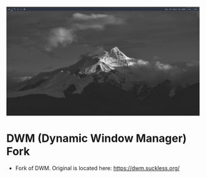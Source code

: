 ![Desktop Screenshot](/desktop_screenshot.png?raw=true)

# DWM (Dynamic Window Manager) Fork
* Fork of DWM.  Original is located here: https://dwm.suckless.org/
